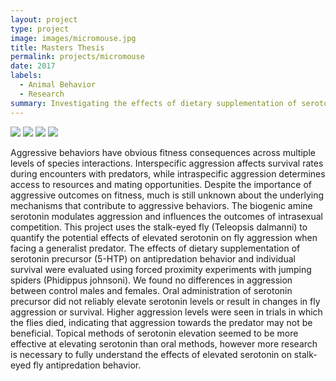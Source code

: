 ```yaml
---
layout: project
type: project
image: images/micromouse.jpg
title: Masters Thesis
permalink: projects/micromouse
date: 2017
labels:
  - Animal Behavior
  - Research
summary: Investigating the effects of dietary supplementation of serotonin precursor (5-HTP) on antipredation behavior in sexually dimorphic stalk-eyed flies (<i>Teleopsis dalmanni</i>)
---
```


<div class="ui small rounded images">
  <img class="ui image" src="../images/micromouse-robot.png">
  <img class="ui image" src="../images/micromouse-robot-2.jpg">
  <img class="ui image" src="../images/micromouse.jpg">
  <img class="ui image" src="../images/micromouse-circuit.png">
</div>

Aggressive behaviors have obvious fitness consequences across multiple levels of species interactions. Interspecific aggression affects survival rates during encounters with predators, while intraspecific aggression determines access to resources and mating opportunities. Despite the importance of aggressive outcomes on fitness, much is still unknown about the underlying mechanisms that contribute to aggressive behaviors. The biogenic amine serotonin modulates aggression and influences the outcomes of intrasexual competition. This project uses the stalk-eyed fly (Teleopsis dalmanni) to quantify the potential effects of elevated serotonin on fly aggression when facing a generalist predator. The effects of dietary supplementation of serotonin precursor (5-HTP) on antipredation behavior and individual survival were evaluated using forced proximity experiments with jumping spiders (Phidippus johnsoni). We found no differences in aggression between control males and females. Oral administration of serotonin precursor did not reliably elevate serotonin levels or result in changes in fly aggression or survival. Higher aggression levels were seen in trials in which the flies died, indicating that aggression towards the predator may not be beneficial. Topical methods of serotonin elevation seemed to be more effective at elevating serotonin than oral methods, however more research is necessary to fully understand the effects of elevated serotonin on stalk-eyed fly antipredation behavior. 

